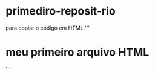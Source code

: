  # primediro-reposit-rio

 para copiar o código em HTML
 ''' 
 <html>
   <h1>meu primeiro arquivo HTML</h1>
 </html>
 '''
